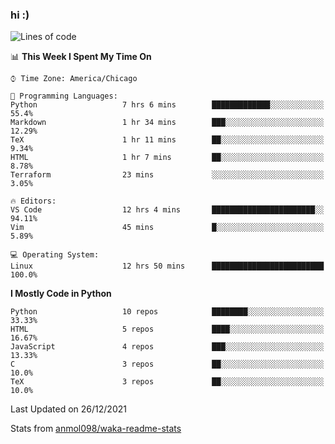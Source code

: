### hi :)

<!--START_SECTION:waka-->
![Lines of code](https://img.shields.io/badge/From%20Hello%20World%20I%27ve%20Written-706%20Thousand%20lines%20of%20code-blue)

📊 **This Week I Spent My Time On** 

```text
⌚︎ Time Zone: America/Chicago

💬 Programming Languages: 
Python                   7 hrs 6 mins        █████████████░░░░░░░░░░░░   55.4% 
Markdown                 1 hr 34 mins        ███░░░░░░░░░░░░░░░░░░░░░░   12.29% 
TeX                      1 hr 11 mins        ██░░░░░░░░░░░░░░░░░░░░░░░   9.34% 
HTML                     1 hr 7 mins         ██░░░░░░░░░░░░░░░░░░░░░░░   8.78% 
Terraform                23 mins             ░░░░░░░░░░░░░░░░░░░░░░░░░   3.05%

🔥 Editors: 
VS Code                  12 hrs 4 mins       ███████████████████████░░   94.11% 
Vim                      45 mins             █░░░░░░░░░░░░░░░░░░░░░░░░   5.89%

💻 Operating System: 
Linux                    12 hrs 50 mins      █████████████████████████   100.0%

```

**I Mostly Code in Python** 

```text
Python                   10 repos            ████████░░░░░░░░░░░░░░░░░   33.33% 
HTML                     5 repos             ████░░░░░░░░░░░░░░░░░░░░░   16.67% 
JavaScript               4 repos             ███░░░░░░░░░░░░░░░░░░░░░░   13.33% 
C                        3 repos             ██░░░░░░░░░░░░░░░░░░░░░░░   10.0% 
TeX                      3 repos             ██░░░░░░░░░░░░░░░░░░░░░░░   10.0%

```



 Last Updated on 26/12/2021
<!--END_SECTION:waka-->

Stats from [anmol098/waka-readme-stats](https://github.com/anmol098/waka-readme-stats)